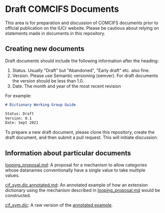 # Draft COMCIFS Documents

This area is for preparation and discussion of COMCIFS documents prior
to official publication on the IUCr website.  Please be cautious about
relying on statements made in documents in this repository.

## Creating new documents

Draft documents should include the following information after the
heading:

1. Status.  Usually "Draft" but "Abandoned", "Early draft" etc. also fine.
2. Version. Please use Semantic versioning (semver). For draft
documents the version should be less than 1.0.
3. Date. The month and year of the most recent revision

For example:

```markdown
# Dictionary Working Group Guide

Status: Draft
Version: 0.1
Date: Sept 2021
```

To prepare a new draft document, please clone this repository, create
the draft document, and then submit a pull request. This will initiate
discussion.

## Information about particular documents

[looping_proposal.md](looping_proposal.md): A proposal for a mechanism
to allow categories whose datanames conventionally have a single value
to take multiple values.

[cif_sym.dic.annotated.md](cif_sym.dic.annotated.md): An annotated
example of how an extension dictionary using the mechanism described
in [looping_proposal.md](looping_proposal.md) would be constructed.

[cif_sym.dic](cif_sym.dic): A raw version of the [annotated
example](cif_sym.dic.annotated.md).
